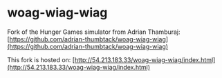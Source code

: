 # woag-wiag-wiag

Fork of the Hunger Games simulator from Adrian Thamburaj: [https://github.com/adrian-thumbtack/woag-wiag-wiag](https://github.com/adrian-thumbtack/woag-wiag-wiag)

This fork is hosted on: [http://54.213.183.33/woag-wiag-wiag/index.html](http://54.213.183.33/woag-wiag-wiag/index.html)
